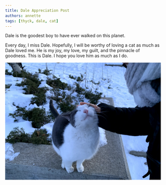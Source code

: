 ```yaml
---
title: Dale Appreciation Post
authors: annette
tags: [thyck, dale, cat]
---
```


Dale is the goodest boy to have ever walked on this planet.

<!--truncate-->

Every day, I miss Dale. Hopefully, I will be worthy of loving a cat as much as Dale loved me. He is my joy, my love, my guilt, and the pinnacle of goodness. This is Dale. I hope you love him as much as I do.

![Dale](./dale.webp)
